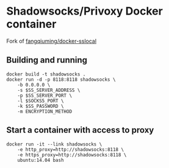 # Shadowsocks/Privoxy Docker container
Fork of [fangqiuming/docker-sslocal](https://github.com/fangqiuming/docker-sslocal)

## Building and running
```
docker build -t shadowsocks .
docker run -d -p 8118:8118 shadowsocks \
	-b 0.0.0.0 \
	-s $SS_SERVER_ADDRESS \
	-p $SS_SERVER_PORT \
	-l $SOCKS5_PORT \
	-k $SS_PASSWORD \
	-m ENCRYPTION_METHOD
```

## Start a container with access to proxy 
```
docker run -it --link shadowsocks \
	-e http_proxy=http://shadowsocks:8118 \
	-e https_proxy=http://shadowsocks:8118 \
	ubuntu:14.04 bash
```
  
